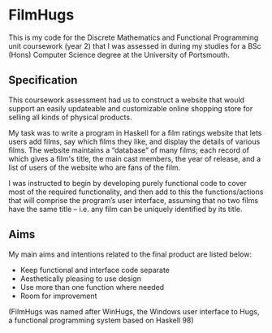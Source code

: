 FilmHugs
=======

This is my code for the Discrete Mathematics and Functional Programming unit coursework (year 2) that I was assessed in during my studies for a BSc (Hons) Computer Science degree at the University of Portsmouth.

Specification
-------------
This coursework assessment had us to construct a website that would support an easily updateable and customizable online shopping store for selling all kinds of physical products.

My task was to write a program in Haskell for a film ratings website that lets users add films, say which films they like, and display the details of various films. The website maintains a “database” of many films; each record of which gives a film's title, the main cast members, the year of release, and a list of users of the website who are fans of the film.

I was instructed to begin by developing purely functional code to cover most of the required functionality, and then add to this the functions/actions that will comprise the program’s user interface, assuming that no two films have the same title – i.e. any film can be uniquely identified by its title.

Aims
----
My main aims and intentions related to the final product are listed below:
* Keep functional and interface code separate
* Aesthetically pleasing to use design
* Use more than one function where needed
* Room for improvement

(FilmHugs was named after WinHugs, the Windows user interface to Hugs, a functional programming system based on Haskell 98)
